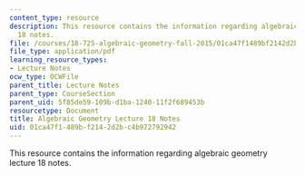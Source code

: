 ```yaml
---
content_type: resource
description: This resource contains the information regarding algebraic geometry lecture
  18 notes.
file: /courses/18-725-algebraic-geometry-fall-2015/01ca47f1489bf2142d2bc4b972792942_MIT18_725F15_lec18.pdf
file_type: application/pdf
learning_resource_types:
- Lecture Notes
ocw_type: OCWFile
parent_title: Lecture Notes
parent_type: CourseSection
parent_uid: 5f85de59-109b-d1ba-1240-11f2f689453b
resourcetype: Document
title: Algebraic Geometry Lecture 18 Notes
uid: 01ca47f1-489b-f214-2d2b-c4b972792942
---
```

This resource contains the information regarding algebraic geometry lecture 18 notes.

